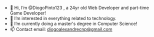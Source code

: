 - 👋 Hi, I’m @DiogoPinto123 , a 24yr old Web Developer and part-time Game Developer!
- 👀 I’m interested in everything related to technology.
- 🌱 I’m currently doing a master's degree in Computer Science!
- 📫 Contact email: diogoalexandrecnp@gmail.com

